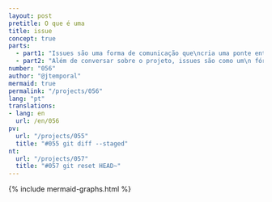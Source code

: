 ```yaml
---
layout: post
pretitle: O que é uma
title: issue
concept: true
parts:
  - part1: "Issues são uma forma de comunicação que\ncria uma ponte entre quem\n mantém o projeto e quem o utiliza"
  - part2: "Além de conversar sobre o projeto, issues são como um\n fórum onde pessoas pode colocar dúvidas, pedir\najuda e apontar erros. Issues também servem para\nacompanhar o progresso do trabalho\n"
number: "056"
author: "@jtemporal"
mermaid: true
permalink: "/projects/056"
lang: "pt"
translations:
- lang: en
  url: /en/056
pv:
  url: "/projects/055"
  title: "#055 git diff --staged"
nt:
  url: "/projects/057"
  title: "#057 git reset HEAD~"
---
```


{% include mermaid-graphs.html %}
